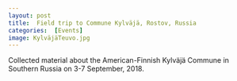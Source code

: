 ```yaml
---
layout: post 
title:  Field trip to Commune Kylväjä, Rostov, Russia
categories:  [Events]
image: KylväjäTeuvo.jpg
---
```

Collected material about the American-Finnish Kylväjä Commune in Southern Russia on 3-7 September, 2018. 
